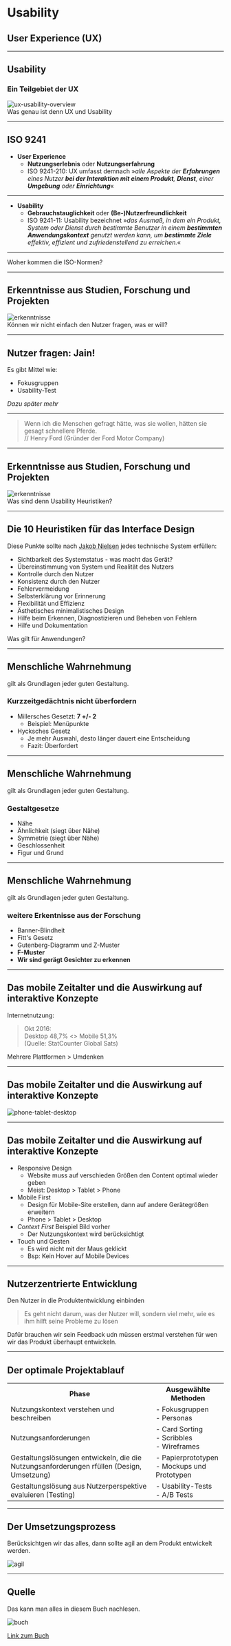 <style>
section{
font-size: 70%;
}
</style>

# Usability #
## User Experience (UX) ##

---

## Usability ## 
### Ein Teilgebiet der UX ###

<img src="images/ux-usability-overview.jpg" alt="ux-usability-overview" style=""/>

<div class="next">Was genau ist denn UX und Usability</div>

---

## ISO 9241 ##

- **User Experience**
  - **Nutzungserlebnis** oder **Nutzungserfahrung**
  - ISO 9241-210: UX umfasst demnach &raquo;*alle Aspekte der **Erfahrungen** eines Nutzer **bei der Interaktion mit einem Produkt**, **Dienst**, einer **Umgebung** oder **Einrichtung***&laquo;
----
- **Usability**
    - **Gebrauchstauglichkeit** oder **(Be-)Nutzerfreundlichkeit**
    - ISO 9241-11: Usability bezeichnet &raquo;*das Ausmaß, in dem ein Produkt, System oder Dienst durch bestimmte Benutzer in einem **bestimmten Anwendungskontext** genutzt werden kann, um **bestimmte Ziele** effektiv, effizient und zufriedenstellend zu erreichen.*&laquo;
----
<div class="next">Woher kommen die ISO-Normen?</div>
    
---

## Erkenntnisse aus Studien, Forschung und Projekten ##


<img src="images/erkenntnisse.jpg" alt="erkenntnisse" style=""/>

<div class="next">Können wir nicht einfach den Nutzer fragen, was er will?</div>

---

## Nutzer fragen: Jain! ##

Es gibt Mittel wie:
- Fokusgruppen
- Usability-Test

*Dazu später mehr*

----

> Wenn ich die Menschen gefragt hätte, was sie wollen, hätten sie gesagt schnellere Pferde.
> <br>// Henry Ford (Gründer der Ford Motor Company)

---

## Erkenntnisse aus Studien, Forschung und Projekten ##


<img src="images/erkenntnisse.jpg" alt="erkenntnisse" style=""/>

<div class="next">Was sind denn Usability Heuristiken?</div>

---

## Die 10 Heuristiken für das Interface Design ##
Diese Punkte sollte nach <a href="https://www.nngroup.com/people/jakob-nielsen/">Jakob Nielsen</a> jedes technische System erfüllen:

- Sichtbarkeit des Systemstatus - was macht das Gerät?
- Übereinstimmung von System und Realität des Nutzers
- Kontrolle durch den Nutzer
- Konsistenz durch den Nutzer
- Fehlervermeidung
- Selbsterklärung vor Erinnerung
- Flexibilität und Effizienz
- Ästhetisches minimalistisches Design
- Hilfe beim Erkennen, Diagnostizieren und Beheben von Fehlern
- Hilfe und Dokumentation


<div class="next">Was gilt für Anwendungen?</div>

---

## Menschliche Wahrnehmung ##
gilt als Grundlagen jeder guten Gestaltung.

### Kurzzeitgedächtnis nicht überfordern ###
- Millersches Gesetzt: **7 +/- 2**
  - Beispiel: Menüpunkte
- Hycksches Gesetz
  - Je mehr Auswahl, desto länger dauert eine Entscheidung
  - Fazit: Überfordert
  
---
 
## Menschliche Wahrnehmung ##
gilt als Grundlagen jeder guten Gestaltung.

### Gestaltgesetze ###
- Nähe
- Ähnlichkeit (siegt über Nähe)
- Symmetrie (siegt über Nähe)
- Geschlossenheit
- Figur und Grund

---

## Menschliche Wahrnehmung ##
gilt als Grundlagen jeder guten Gestaltung.

### weitere Erkentnisse aus der Forschung ###
- Banner-Blindheit
- Fitt's Gesetz
- Gutenberg-Diagramm und Z-Muster
- **F-Muster**
- **Wir sind gerägt Gesichter zu erkennen**

---

## Das mobile Zeitalter und die Auswirkung auf interaktive Konzepte ##

Internetnutzung:<br>

> Okt 2016: <br>
> Desktop 48,7% <> Mobile 51,3% <br>
> (Quelle: StatCounter Global Sats)


<div class="next">Mehrere Plattformen > Umdenken</div>

---

## Das mobile Zeitalter und die Auswirkung auf interaktive Konzepte ##

<img src="images/phone-tablet-desktop.jpg" alt="phone-tablet-desktop" style=""/>

---

## Das mobile Zeitalter und die Auswirkung auf interaktive Konzepte ##

- Responsive Design
  - Website muss auf verschieden Größen den Content optimal wieder geben
  - Meist: Desktop > Tablet > Phone
- Mobile First
  - Design für Mobile-Site erstellen, dann auf andere Gerätegrößen erweitern
  - Phone > Tablet > Desktop
- *Context First* Beispiel Bild vorher
  - Der Nutzungskontext wird berücksichtigt
- Touch und Gesten
  - Es wird nicht mit der Maus geklickt
  - Bsp: Kein Hover auf Mobile Devices
  
---

## Nutzerzentrierte Entwicklung ##
Den Nutzer in die Produktentwicklung einbinden

> Es geht nicht darum, was der Nutzer will, sondern viel mehr, wie es ihm hilft seine Probleme zu lösen

Dafür brauchen wir sein Feedback udn müssen erstmal verstehen für wen wir das Produkt überhaupt entwickeln.

---

## Der optimale Projektablauf ##

<table>
<tr>
<th>Phase</th>
<th>Ausgewählte Methoden</th>
</tr>
<tr>
<td>Nutzungskontext verstehen und beschreiben</td>
<td>
- Fokusgruppen<br>
- Personas
</td>
</tr>
<tr>
<td>Nutzungsanforderungen</td>
<td>
- Card Sorting<br>
- Scribbles<br>
- Wireframes
</td>
</tr>
<tr>
<td>Gestaltungslösungen entwickeln, die die Nutzungsanforderungen rfüllen (Design, Umsetzung)</td>
<td>
- Papierprototypen<br>
- Mockups und Prototypen
</td>
</tr>
<tr>
<td>Gestaltungslösung aus Nutzerperspektive evaluieren (Testing)</td>
<td>
- Usability-Tests<br>
- A/B Tests
</td>
</tr>
</table>

---

## Der Umsetzungsprozess ##
Berücksichtgen wir das alles, dann sollte agil an dem Produkt entwickelt werden.

<img src="images/agil.jpg" alt="agil" style=""/>


---

## Quelle ##

Das kann man alles in diesem Buch nachlesen.


<img src="images/buch.jpg" alt="buch" style=""/>

<a href="https://www.benutzerfreun.de/praxisbuch-usability-und-ux/">Link zum Buch</a>
